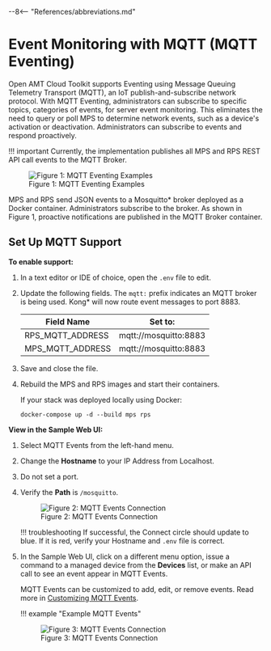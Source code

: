--8<-- "References/abbreviations.md"

# Event Monitoring with MQTT (MQTT Eventing) 

Open AMT Cloud Toolkit supports Eventing using Message Queuing Telemetry Transport (MQTT), an IoT publish-and-subscribe network protocol. With MQTT Eventing, administrators can subscribe to specific topics, categories of events, for server event monitoring. This eliminates the need to query or poll MPS to determine network events, such as a device's activation or deactivation. Administrators can subscribe to events and respond proactively. 

!!! important
    Currently, the implementation publishes all MPS and RPS REST API call events to the MQTT Broker. 

<figure class="figure-image">
<img src="..\..\..\assets\images\MQTT.png" alt="Figure 1: MQTT Eventing Examples">
<figcaption>Figure 1: MQTT Eventing Examples</figcaption>
</figure>

MPS and RPS send JSON events to a Mosquitto* broker deployed as a Docker container. Administrators subscribe to the broker. As shown in Figure 1, proactive notifications are published in the MQTT Broker container.  


## Set Up MQTT Support

**To enable support:**

1. In a text editor or IDE of choice, open the `.env` file to edit.

2. Update the following fields. The `mqtt:` prefix indicates an MQTT broker is being used. Kong* will now route event messages to port 8883.

    | Field Name            | Set to:               | 
    | -------------         | ------------------    |
    | RPS_MQTT_ADDRESS      | mqtt://mosquitto:8883 | 
    | MPS_MQTT_ADDRESS      | mqtt://mosquitto:8883 |
   
3. Save and close the file.

4. Rebuild the MPS and RPS images and start their containers.

    If your stack was deployed locally using Docker:

    ```
    docker-compose up -d --build mps rps
    ```

**View in the Sample Web UI:**

1. Select MQTT Events from the left-hand menu.

2. Change the **Hostname**  to your IP Address from Localhost.
   
3. Do not set a port.

4. Verify the **Path** is `/mosquitto`.
    <figure class="figure-image">
    <img src="..\..\..\assets\images\MQTTEvents_View.png" alt="Figure 2: MQTT Events Connection">
    <figcaption>Figure 2: MQTT Events Connection</figcaption>
    </figure>

    !!! troubleshooting
        If successful, the Connect circle should update to blue. If it is red, verify your Hostname and `.env` file is correct.

5. In the Sample Web UI, click on a different menu option, issue a command to a managed device from the **Devices** list, or make an API call to see an event appear in MQTT Events.

    MQTT Events can be customized to add, edit, or remove events. Read more in [Customizing MQTT Events](./customMqttEvents.md).

    !!! example "Example MQTT Events"
        <figure class="figure-image">
        <img src="..\..\..\assets\images\/MQTTEvents_View_Example.png" alt="Figure 3: MQTT Events Connection">
        <figcaption>Figure 3: MQTT Events Connection</figcaption>
        </figure>

<br><br>